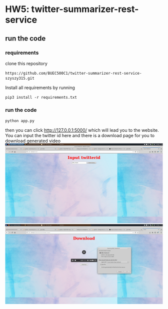 # HW5:  twitter-summarizer-rest-service
## run the code
### requirements
clone this repository
```
https://github.com/BUEC500C1/twitter-summarizer-rest-service-szyszy315.git
```
Install all requirements by running
```
pip3 install -r requirements.txt
```
### run the code
```
python app.py
```
then you can click http://127.0.0.1:5000/ which will lead you to the website. You can input the twitter id here and there is a download page for you to download generated video <br>
![image](https://github.com/BUEC500C1/twitter-summarizer-rest-service-szyszy315/blob/master/ec500hw5_1.png)
![image](https://github.com/BUEC500C1/twitter-summarizer-rest-service-szyszy315/blob/master/ec500hw5_2.png.png)
